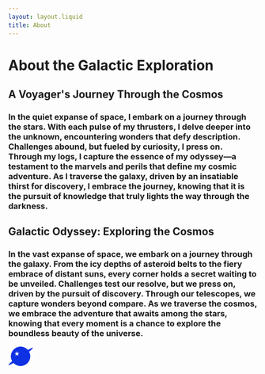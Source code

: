 ```yaml
---
layout: layout.liquid
title: About
---
```


# About the **Galactic Exploration**
## A Voyager's Journey Through the Cosmos
### In the quiet expanse of space, I embark on a journey through the stars. With each pulse of my thrusters, I delve deeper into the unknown, encountering wonders that defy description. Challenges abound, but fueled by curiosity, I press on. Through my logs, I capture the essence of my odyssey—a testament to the marvels and perils that define my cosmic adventure. As I traverse the galaxy, driven by an insatiable thirst for discovery, I embrace the journey, knowing that it is the pursuit of knowledge that truly lights the way through the darkness.
## Galactic Odyssey: Exploring the Cosmos
### In the vast expanse of space, we embark on a journey through the galaxy. From the icy depths of asteroid belts to the fiery embrace of distant suns, every corner holds a secret waiting to be unveiled. Challenges test our resolve, but we press on, driven by the pursuit of discovery. Through our telescopes, we capture wonders beyond compare. As we traverse the cosmos, we embrace the adventure that awaits among the stars, knowing that every moment is a chance to explore the boundless beauty of the universe.
<img class="about" alt="Galactic" src="/images/galacticlogo.png" width="50" />